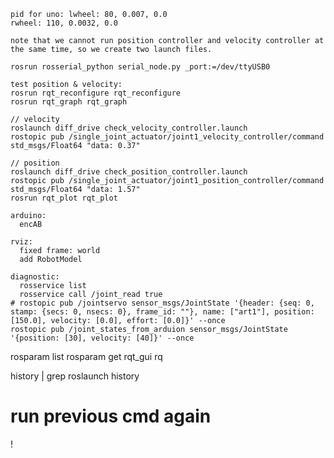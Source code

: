 
    pid for uno: lwheel: 80, 0.007, 0.0
    rwheel: 110, 0.0032, 0.0

    note that we cannot run position controller and velocity controller at the same time, so we create two launch files.
    
    rosrun rosserial_python serial_node.py _port:=/dev/ttyUSB0

    test position & velocity:
    rosrun rqt_reconfigure rqt_reconfigure
    rosrun rqt_graph rqt_graph

    // velocity
    roslaunch diff_drive check_velocity_controller.launch
    rostopic pub /single_joint_actuator/joint1_velocity_controller/command std_msgs/Float64 "data: 0.37"
    
    // position
    roslaunch diff_drive check_position_controller.launch
    rostopic pub /single_joint_actuator/joint1_position_controller/command std_msgs/Float64 "data: 1.57"
    rosrun rqt_plot rqt_plot
    
    arduino:
      encAB

    rviz:
      fixed frame: world
      add RobotModel

    diagnostic:
      rosservice list
      rosservice call /joint_read true
    # rostopic pub /jointservo sensor_msgs/JointState '{header: {seq: 0, stamp: {secs: 0, nsecs: 0}, frame_id: ""}, name: ["art1"], position: [150.0], velocity: [0.0], effort: [0.0]}' --once
    rostopic pub /joint_states_from_arduion sensor_msgs/JointState '{position: [30], velocity: [40]}' --once

rosparam list
rosparam get <param key>
rqt_gui rq

 history | grep roslaunch
 history <number>
 # run previous cmd again
 !<number>
